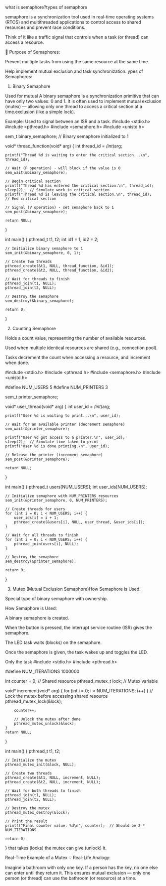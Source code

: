 what is semaphore?types of semaphore

semaphore is a synchronization tool used in real-time operating systems (RTOS) and multithreaded applications to control access to shared resources and prevent race conditions.

Think of it like a traffic signal that controls when a task (or thread) can access a resource.

🔹 Purpose of Semaphores:

Prevent multiple tasks from using the same resource at the same time.

Help implement mutual exclusion and task synchronization.
ypes of Semaphores:
1. Binary Semaphore


Used for mutual A binary semaphore is a synchronization primitive that can have only two values: 0 and 1. It is often used to implement mutual exclusion (mutex) — allowing only one thread to access a critical section at a time.exclusion (like a simple lock).

Example: Used to signal between an ISR and a task.
#include <stdio.h>
#include <pthread.h>
#include <semaphore.h>
#include <unistd.h>

sem_t binary_semaphore;  // Binary semaphore initialized to 1

void* thread_function(void* arg) {
    int thread_id = *(int*)arg;

    printf("Thread %d is waiting to enter the critical section...\n", thread_id);

    // Wait (P operation) - will block if the value is 0
    sem_wait(&binary_semaphore);

    // Begin critical section
    printf("Thread %d has entered the critical section.\n", thread_id);
    sleep(2);  // Simulate work in critical section
    printf("Thread %d is leaving the critical section.\n", thread_id);
    // End critical section

    // Signal (V operation) - set semaphore back to 1
    sem_post(&binary_semaphore);

    return NULL;
}

int main() {
    pthread_t t1, t2;
    int id1 = 1, id2 = 2;

    // Initialize binary semaphore to 1
    sem_init(&binary_semaphore, 0, 1);

    // Create two threads
    pthread_create(&t1, NULL, thread_function, &id1);
    pthread_create(&t2, NULL, thread_function, &id2);

    // Wait for threads to finish
    pthread_join(t1, NULL);
    pthread_join(t2, NULL);

    // Destroy the semaphore
    sem_destroy(&binary_semaphore);

    return 0;
}



2. Counting Semaphore

Holds a count value, representing the number of available resources.

Used when multiple identical resources are shared (e.g., connection pool).

Tasks decrement the count when accessing a resource, and increment when done.


#include <stdio.h>
#include <pthread.h>
#include <semaphore.h>
#include <unistd.h>

#define NUM_USERS 5
#define NUM_PRINTERS 3

sem_t printer_semaphore;

void* user_thread(void* arg) {
    int user_id = *(int*)arg;

    printf("User %d is waiting to print...\n", user_id);

    // Wait for an available printer (decrement semaphore)
    sem_wait(&printer_semaphore);

    printf("User %d got access to a printer.\n", user_id);
    sleep(2);  // Simulate time taken to print
    printf("User %d is done printing.\n", user_id);

    // Release the printer (increment semaphore)
    sem_post(&printer_semaphore);

    return NULL;
}

int main() {
    pthread_t users[NUM_USERS];
    int user_ids[NUM_USERS];

    // Initialize semaphore with NUM_PRINTERS resources
    sem_init(&printer_semaphore, 0, NUM_PRINTERS);

    // Create threads for users
    for (int i = 0; i < NUM_USERS; i++) {
        user_ids[i] = i + 1;
        pthread_create(&users[i], NULL, user_thread, &user_ids[i]);
    }

    // Wait for all threads to finish
    for (int i = 0; i < NUM_USERS; i++) {
        pthread_join(users[i], NULL);
    }

    // Destroy the semaphore
    sem_destroy(&printer_semaphore);

    return 0;
}

3. Mutex (Mutual Exclusion Semaphore)How Semaphore is Used:

Special type of binary semaphore with ownership.

How Semaphore is Used:

A binary semaphore is created.

When the button is pressed, the interrupt service routine (ISR) gives the semaphore.

The LED task waits (blocks) on the semaphore.

Once the semaphore is given, the task wakes up and toggles the LED.


Only the task #include <stdio.h>
#include <pthread.h>

#define NUM_ITERATIONS 1000000

int counter = 0;             // Shared resource
pthread_mutex_t lock;        // Mutex variable

void* increment(void* arg) {
    for (int i = 0; i < NUM_ITERATIONS; i++) {
        // Lock the mutex before accessing shared resource
        pthread_mutex_lock(&lock);

        counter++;

        // Unlock the mutex after done
        pthread_mutex_unlock(&lock);
    }
    return NULL;
}

int main() {
    pthread_t t1, t2;

    // Initialize the mutex
    pthread_mutex_init(&lock, NULL);

    // Create two threads
    pthread_create(&t1, NULL, increment, NULL);
    pthread_create(&t2, NULL, increment, NULL);

    // Wait for both threads to finish
    pthread_join(t1, NULL);
    pthread_join(t2, NULL);

    // Destroy the mutex
    pthread_mutex_destroy(&lock);

    // Print the result
    printf("Final counter value: %d\n", counter);  // Should be 2 * NUM_ITERATIONS

    return 0;
}
that takes (locks) the mutex can give (unlock) it.

Real-Time Example of a Mutex
💡 Real-Life Analogy:

Imagine a bathroom with only one key. If a person has the key, no one else can enter until they return it. This ensures mutual exclusion — only one person (or thread) can use the bathroom (or resource) at a time.
